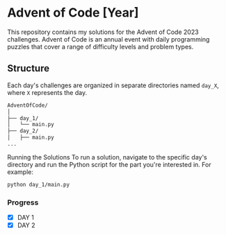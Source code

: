# Advent of Code [Year]

This repository contains my solutions for the Advent of Code 2023 challenges. Advent of Code is an annual event with daily programming puzzles that cover a range of difficulty levels and problem types.

## Structure

Each day's challenges are organized in separate directories named `day_X`, where `X` represents the day. 

```bash
AdventOfCode/
│
├── day_1/
│   └── main.py
├── day_2/
│   ├── main.py
...
```

Running the Solutions
To run a solution, navigate to the specific day's directory and run the Python script for the part you're interested in. For example:

```bash
python day_1/main.py
```

### Progress

- [x] DAY 1
- [x] DAY 2
